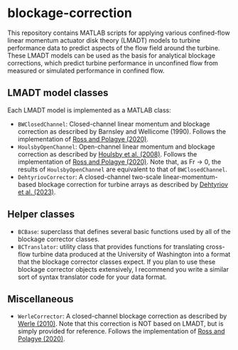 # blockage-correction
This repository contains MATLAB scripts for applying various confined-flow linear momentum actuator disk theory (LMADT) models to turbine performance data to predict aspects of the flow field around the turbine.
These LMADT models can be used as the basis for analytical blockage corrections, which predict turbine performance in unconfined flow from measured or simulated performance in confined flow.

## LMADT model classes
Each LMADT model is implemented as a MATLAB class:
- `BWClosedChannel`: Closed-channel linear momentum and blockage correction as described by Barnsley and Wellicome (1990). Follows the implementation of [Ross and Polagye (2020)](https://doi.org/10.1016/j.renene.2020.01.135).
- `HoulsbyOpenChannel`: Open-channel linear momentum and blockage correction as described by [Houlsby et al. (2008)](https://ora.ox.ac.uk/objects/uuid:5576d575-7bac-44b6-ac79-f698edcda40e). Follows the implementation of [Ross and Polagye (2020)](https://doi.org/10.1016/j.renene.2020.01.135). Note that, as Fr -> 0, the results of `HoulsbyOpenChannel` are equivalent to that of `BWClosedChannel`.
- `DehtyriovCorrector`: A closed-channel two-scale linear-momentum-based blockage correction for turbine arrays as described by [Dehtyriov et al. (2023)](https://submissions.ewtec.org/proc-ewtec/article/view/366).

## Helper classes
- `BCBase`: superclass that defines several basic functions used by all of the blockage corrector classes.
- `BCTranslator`: utility class that provides functions for translating cross-flow turbine data produced at the University of Washington into a format that the blockage corrector classes expect. If you plan to use these blockage corrector objects extensively, I recommend you write a similar sort of syntax translator code for your data format.

## Miscellaneous
- `WerleCorrector`: A closed-channel blockage correction as described by [Werle (2010)](https://arc.aiaa.org/doi/10.2514/1.44602). Note that this correction is NOT based on LMADT, but is simply provided for reference. Follows the implementation of [Ross and Polagye (2020)](https://doi.org/10.1016/j.renene.2020.01.135).
